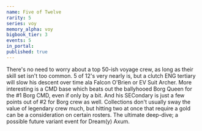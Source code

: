 ```yaml
---
name: Five of Twelve
rarity: 5
series: voy
memory_alpha: voy
bigbook_tier: 3
events: 5
in_portal:
published: true
---
```


There's no need to worry about a top 50-ish voyage crew, as long as their skill set isn't too common. 5 of 12's very nearly is, but a clutch ENG tertiary will slow his descent over time ala Falcon O'Brien or EV Suit Archer. More interesting is a CMD base which beats out the ballyhooed Borg Queen for the #1 Borg CMD, even if only by a bit. And his SECondary is just a few points out of #2 for Borg crew as well. Collections don't usually sway the value of legendary crew much, but hitting two at once that require a gold can be a consideration on certain rosters. The ultimate deep-dive; a possible future variant event for Dream(y) Axum.
